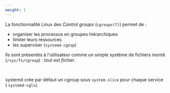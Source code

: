 ```yaml
---
weight: 1
---
```

La fonctionnalité Linux des *Control groups*  (`cgroups(7)`) permet de :

- organiser les processus en groupes hiérarchiques
- limiter leurs ressources
- les superviser (`systemd-cgtop`)

Ils sont présentés à l'utilisateur comme un simple système de
fichiers monté (`/sys/fs/cgroup`) : *tout est fichier*.

<p><br/></p>

systemd crée par défaut un cgroup sous `system.slice` pour chaque service
(<i class="fa fa-arrow-right"></i> `systemd-cgls`).

<aside class="notes">

</aside>
